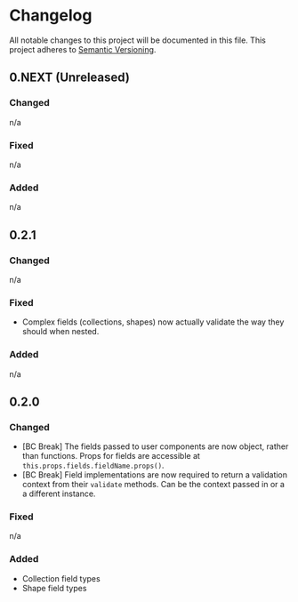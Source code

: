 # Changelog

All notable changes to this project will be documented in this file.
This project adheres to [Semantic Versioning](http://semver.org/).

## 0.NEXT (Unreleased)

### Changed
n/a

### Fixed
n/a

### Added
n/a

## 0.2.1

### Changed
n/a

### Fixed

- Complex fields (collections, shapes) now actually validate the way they 
  should when nested.

### Added
n/a

## 0.2.0

### Changed

- [BC Break] The fields passed to user components are now object, rather than
  functions. Props for fields are accessible at `this.props.fields.fieldName.props()`.
- [BC Break] Field implementations are now required to return a validation
  context from their `validate` methods. Can be the context passed in or a 
  a different instance.

### Fixed
n/a

### Added

- Collection field types
- Shape field types
